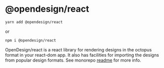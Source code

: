 # @opendesign/react

```sh
yarn add @opendesign/react
```

or

```sh
npm i @opendesign/react
```

OpenDesign/react is a react library for rendering designs in the octopus format in your react-dom app. It also has facilities for importing the designs from popular design formats. See monorepo [readme](https://github.com/opendesigndev/open-design-framework) for more info.
